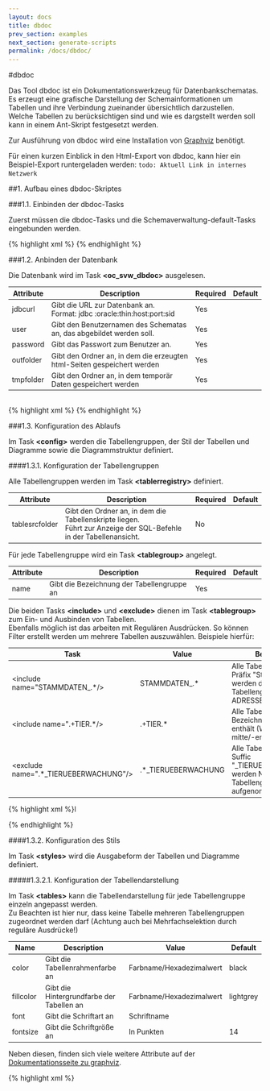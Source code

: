 ```yaml
---
layout: docs
title: dbdoc
prev_section: examples
next_section: generate-scripts
permalink: /docs/dbdoc/
---
```


#dbdoc

Das Tool dbdoc ist ein Dokumentationswerkzeug für Datenbankschematas. Es erzeugt eine grafische Darstellung der Schemainformationen um Tabellen und ihre Verbindung zueinander übersichtlich darzustellen.
<br/>Welche Tabellen zu berücksichtigen sind und wie es dargstellt werden soll kann in einem Ant-Skript festgesetzt werden.

Zur Ausführung von dbdoc wird eine Installation von [Graphviz](http://www.graphviz.org/Download_windows.php) benötigt.

Für einen kurzen Einblick in den Html-Export von dbdoc, kann hier ein Beispiel-Export runtergeladen werden: `todo: Aktuell Link in internes Netzwerk`

##1. Aufbau eines dbdoc-Skriptes

###1.1. Einbinden der dbdoc-Tasks

Zuerst müssen die dbdoc-Tasks und die Schemaverwaltung-default-Tasks eingebunden werden.

{% highlight xml %}
<import file="${oc_svw_dir}/oc_svw_default_tasks.xml"/>
<import file="${oc_svw_dbdoc_dir}/oc_svw_dbdoc_tasks.xml"/>
{% endhighlight %}

###1.2. Anbinden der Datenbank

Die Datenbank wird im Task **&lt;oc_svw_dbdoc&gt;** ausgelesen.

|Attribute|Description|Required|Default|
|---------|-----------|--------|-------|
|jdbcurl  |Gibt die URL zur Datenbank an. <br/>Format: jdbc :oracle:thin:host:port:sid|Yes||
|user     |Gibt den Benutzernamen des Schematas an, das abgebildet werden soll.|Yes||
|password |Gibt das Passwort zum Benutzer an. |Yes||
|outfolder|Gibt den Ordner an, in dem die erzeugten html-Seiten gespeichert werden|Yes||
|tmpfolder|Gibt den Ordner an, in dem temporär Daten gespeichert werden |Yes||

<br/>
{% highlight xml %}
<oc_svw_dbdoc jdbcurl="${jdbc_url}" user="${demo_user}" password="${demo_password}" outfolder="${output}" tmpfolder="${tmpdir}/">
{% endhighlight %}

###1.3. Konfiguration des Ablaufs

Im Task **&lt;config&gt;** werden die Tabellengruppen, der Stil der Tabellen und Diagramme sowie die Diagrammstruktur definiert.

####1.3.1. Konfiguration der Tabellengruppen

Alle Tabellengruppen werden im Task **&lt;tablerregistry&gt;** definiert.

|Attribute|Description|Required|Default|
|---------|-----------|--------|-------|
|tablesrcfolder|Gibt den Ordner an, in dem die Tabellenskripte liegen. <br/>Führt zur Anzeige der SQL-Befehle in der Tabellenansicht.|No|||

Für jede Tabellengruppe wird ein Task **&lt;tablegroup&gt;** angelegt.

|Attribute|Description|Required|Default|
|---------|-----------|--------|-------|
|name     |Gibt die Bezeichnung der Tabellengruppe an|Yes|||

Die beiden Tasks **&lt;include&gt;** und **&lt;exclude&gt;** dienen im Task **&lt;tablegroup&gt;** zum Ein- und Ausbinden von Tabellen.
<br/>Ebenfalls möglich ist das arbeiten mit Regulären Ausdrücken. So können Filter erstellt werden um mehrere Tabellen auszuwählen.
Beispiele hierfür:

|Task|Value|Bedeutung|
|----|-----|---------|
|&lt;include name="STAMMDATEN_.*/&gt;|STAMMDATEN_.*|Alle Tabellen mit dem Präfix "Stammdaten_" werden der Tabellengruppe ADRESSE zugeordnet.|
|&lt;include name=".+TIER.*/&gt;|.+TIER.*|Alle Tabellen deren Bezeichnung "TIER" enthält (Wortanfang/-mitte/-ende)|
|&lt;exclude name=".*_TIERUEBERWACHUNG"/&gt;|.*_TIERUEBERWACHUNG|Alle Tabellen mit dem Suffic "_TIERUEBERWACHUNG" werden NICHT in die Tabellengruppe TIER aufgenommen|

{% highlight xml %}l
<tableregistry tablesrcfolder="tables">

  <tablegroup name="TIERABGANG">
    <include name=".*ABGANG.*"/>
    <include name="TIEREIGENTUEMER"/>
  </tablegroup>

  <tablegroup name="SCHLACHTUNG">
    <include name="SCHLACHT.*"/>
    <include name="TYP_HANDELSKLASSE"/>
    <include name="TYP_TIERKATEGORIE"/>
</tablegroup>
{% endhighlight %}

####1.3.2. Konfiguration des Stils

Im Task **&lt;styles&gt;** wird die Ausgabeform der Tabellen und Diagramme definiert.

#####1.3.2.1. Konfiguration der Tabellendarstellung

Im Task **&lt;tables&gt;** kann die Tabellendarstellung für jede Tabellengruppe einzeln angepasst werden.
<br/>Zu Beachten ist hier nur, dass keine Tabelle mehreren Tabellengruppen zugeordnet werden darf (Achtung auch bei Mehrfachselektion durch reguläre Ausdrücke!)

|Name|Description|Value|Default|
|----|-----------|--------|-------|
|color|Gibt die Tabellenrahmenfarbe an|Farbname/Hexadezimalwert|black|
|fillcolor|Gibt die Hintergrundfarbe der Tabellen an|Farbname/Hexadezimalwert|lightgrey|
|font|Gibt die Schriftart an|Schriftname||
|fontsize|Gibt die Schriftgröße an|In Punkten|14|

Neben diesen, finden sich viele weitere Attribute auf der [Dokumentationsseite zu graphviz](http://www.graphviz.org/content/attrs).

{% highlight xml %}
<tables>
  <style name="fillcolor" value="#FFE500" tablegroup="TIER"/>
  <style name="fontsize"  value="18"      tablegroup="TIER"/>
  <style name="color"     value="green"   tablegroup="TIER"/>
  <style name="fillcolor" value="#FFE500" tablegroup="TIERNUMMERN"/>
  <style name="fillcolor" value="#FF6600" tablegroup="BETRIEBSSTAETTE"/>
  <style name="fillcolor" value="#FF9900" tablegroup="ADRESSE"/>
</tables>
{% endhighlight %}

#####1.3.2.2. Konfiguration der Diagrammdarstellung

Alle Stilgruppen werden im Task **&lt;diagrams&gt;** definiert und können im nächsten Schritt, der Diagrammerzeugung im Task **&lt;diagram&gt;** ausgewählt werden.
<br/>Für jede Stilgruppe wird ein Task **&lt;stylegroup&gt;** angelegt.

|Name|Description|Value|Default|
|----|-----------|--------|-------|
|dotexecutable|Stilgruppenvorlage|Name der Stilgruppe|dot|

Es gibt sechs verschiedene Stilgruppen:

<table>
  <tr>
    <td>dot</td>
    <td>fdp</td>
    <td>sfdp</td>
  </tr>
  <tr>
    <td>![](/assets/Tables_dot.jpg)</td>
    <td>![](/assets/Tables_fdp.jpg)</td>
    <td>![](/assets/Tables_sfdp.jpg)</td>
  </tr>
  <tr>
    <td>circo</td>
    <td>neato</td>
    <td>twopi</td>
  </tr>
  <tr>
    <td>![](/assets/Tables_circo.jpg)</td>
    <td>![](/assets/Tables_neato.jpg)</td>
    <td>![](/assets/Tables_twopi.jpg)</td>
  </tr>
</table>

Jede Stilgruppe kann mit dem Task **&lt;style&gt;** angepasst werden.
<br/>Mögliche Parameter sind:

|Name|Description|Value|Default|
|----|-----------|-----|-------|
|overlap|Definiert, ob sich Tabellen bei der Darstellung überlappen dürfen|true/false|false|
|nodesep|Gibt den horizontalen Abstand zwischen Tabellen in Inches an. (Nur gültig bei dot).|1-n|1|
|ranksep|Gibt den vertikalen Abstand zwischen Tabellen in Inches an. (Nur gültig bei dot und twopi)|1-n|2|
|splines|Legt fest, wie und ob Verbindungen zwischen Tabellen dargestellt werden. |(leer), true, false, polyline|polyline|

Neben diesen finden sich viele weitere Attribute auf der [Dokumentationsseite zu graphviz](http://www.graphviz.org/content/attrs). Es werden jedoch nicht alle Attribute von allen Stilgruppen unterstützt.

{% highlight xml %}
<diagrams>
  <stylegroup name="style1" dotexecutable="dot">
    <style name="nodesep" value="1"/>
    <style name="ranksep" value="1"/>
    <style name="splines" value="polyline"/>
  </stylegroup>
</diagrams>
{% endhighlight %}

####1.3.3. Konfiguration der Diagrammstruktur

Im Task **&lt;diagram&gt;** können die Bezeichnungen und die Hierarchie der Diagramme festgelegt werden.

|Attribute|Description|Required|Default|
|---------|-----------|--------|-------|
|label    |Diagrammtitel, kann frei gewählt werden.|Yes||
|stylegroup|Auswahl einer angelegten Stilgruppe |No||
|subinnclude|Gibt die Diagrammdarstellungsform an. <br/>(diagrams_only/diagrams_with_tables/tables)|No||
|tablegroup|Gibt die zum Diagramm gehörenden Tabellen/-gruppen an.|No|||

Die drei Diagrammdarstellungsformen unterscheiden sich im Umfang der anzuzeigenden Inhalte.

<table>
  <tr>
    <td>
      **diagrams_only**
      <br/>![](/assets/Diagrams_only.jpg)
    </td>
    <td>
      Hier werden hierarchisch unterliegende Diagramme mit ihren beinhaltenden Tabellengruppen, sowie deren Verknüpfung zueinander angezeigt.
      <br/>Einzelne Tabellen werden nicht dargestellt.
      <br/>(Hauptsächlich für das Hauptdiagramm interessant)
    </td>
  </tr>
  <tr>
    <td>
      **diagrams_with_tables**
      <br/>![](/assets/Diagrams_with_tables.jpg)
    </td>
    <td>
      Hier werden hierarchisch unterliegende Diagramme mit zugehörigen Tabellen, sowie deren Verknüpfung zueinander, angezeigt.
      <br/>(Fehleranfällige Darstellung)
    </td>
  </tr>
  <tr>
    <td>
      **tables**
      <br/>![](/assets/Tables_dot.jpg)
    </td>
    <td>
      Hier werden alle hierarchisch unterliegende Tabellen mit deren Verknüpfung zueinander angezeigt.
      <br/>Unterliegende Diagrammstrukturen werden nicht berücksichtigt.
      <br/>(Bei vielen Tabellen schnell unübersichtlich)
    </td>
  </tr>
</table>

Die Diagrammhierarchie wird mit der Verschachtelung des **&lt;diagram&gt;** Tasks erreicht.
<br/> das Hauptdiagramm, welches alle weiteren Diagramme beinhaltet, sollte die Darstellungsform "diagrams_only" gewählt werden, um eine übersichtliche Darstellung zu erreichen.
<br/>Um alle Tabellengruppen auszuwählen, wird bei "tablegroup" der Wert auf ".*" gesetzt.

{% highlight xml %}
<diagram label="Milcherzeugung" stylegroup="style1" subinnclude="diagrams_only" tablegroup=".*"/>
{% endhighlight %}

Würde man dies ausführen, werden (da keine weiteren, hierarchisch unterliegenden, Diagramme angelegt sind) alle Tabellengruppen mit zugehörigen Tabellen geladen und angezeigt.
<br/>Bei einer großen Anzahl an eingebundenen Tabellen kann dies schnell unübersichtlich wirken.
<br/>Deshalb können Tabellengruppen in Diagramme zusammengefasst werden, die dem Hauptdiagramm hierarchisch unterliegen.

Am Beispiel der Welt würde ein Diagramm "Die Welt" angelegt werden. Diesem Diagramm unterliegen die Diagramme der einzelnen Kontinente. Dem Kontinent-Diagramm die Diagramme der Staaten usw.

{% highlight xml %}
<diagram label="Die Welt" subinnclude="diagrams_only" tablegroup=".*">

  <diagram label="Europa" subinnclude="diagrams_with_tables">
    <diagram label="Deutschland" subinnclude="tables">
      <diagram label="Baden_Wuerttemberg" tablegroup="Baden_Wuerttemberg"/>
      <diagram label="Bayern" tablegroup="Bayern"/>
    </diagram>
    <diagram label="Spanien" tablegroup="Spanien"/>
  </diagram>

  <diagram label="Suedamerika" subinnclude="tables">
    <diagram label="Brasilien" tablegroup="Brasilien"/>
    <diagram label="Chile" tablegroup="Chile"/>
    <diagram label="Kolumbien" tablegroup="Kolumbien"/>
  </diagram>

</diagram>
{% endhighlight %}

Führt man diesen Code aus, ist dies das Diagramm "Europa" mit den unterteilten Diagrammen Spanien und Deutschland (Deutschland ist wiederum unterteilt in die Bundesländer Bayern und Baden Württemberg).
![](/assets/Europa.jpg)

##Beispielprojekt dbdoc_demo

Ein Beispielprojekt lässt sich unter examples\dbdoc_demo\build.xml finden, ausführen, und als Grundlage für eigene Projekte verwenden.
<br/>Als Beispieldatenschemata wurde ein Datenmodell für die Milcherzeugung verwendet.
<br/>Hier ist das Hauptdiagramm abgebildet.Die grauen Rechtecke stellen hierarchisch untergeordnete Diagramme dar.
![](/assets/Diagrams_only.jpg)

Diese können ausgewählt werden und bieten auf einer extra Seite eine Darstellung der Tabellengruppe an.
![](/assets/Unterdiagramm.jpg)

Auch einzelne Tabellen können ausgewählt werden und zeigen bei eingebundenen Tabellenordner die zugehörigen SQL-Befehle an.
![](/assets/abgang_hat_praemie.jpg)
